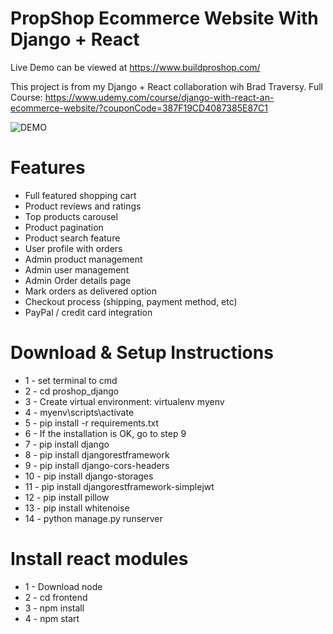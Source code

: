 # PropShop Ecommerce Website With Django + React

Live Demo can be viewed at https://www.buildproshop.com/

This project is from my Django + React collaboration wih Brad Traversy. Full Course: https://www.udemy.com/course/django-with-react-an-ecommerce-website/?couponCode=387F19CD4087385E87C1


![DEMO](../master/static/images/proshop_django_demo.png)


# Features
* Full featured shopping cart
* Product reviews and ratings
* Top products carousel
* Product pagination
* Product search feature
* User profile with orders
* Admin product management
* Admin user management
* Admin Order details page
* Mark orders as delivered option
* Checkout process (shipping, payment method, etc)
* PayPal / credit card integration


# Download & Setup Instructions

* 1 - set terminal to cmd
* 2 - cd proshop_django
* 3 - Create virtual environment: virtualenv myenv
* 4 - myenv\scripts\activate
* 5 - pip install -r requirements.txt
* 6 - If the installation is OK, go to step 9
* 7 - pip install django
* 8 - pip install djangorestframework
* 9 - pip install django-cors-headers
* 10 - pip install django-storages
* 11 - pip install djangorestframework-simplejwt
* 12 - pip install pillow
* 13 - pip install whitenoise
* 14 - python manage.py runserver

# Install react modules
* 1 - Download node
* 2 - cd frontend
* 3 - npm install
* 4 - npm start

